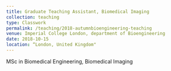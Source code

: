 ```yaml
---
title: Graduate Teaching Assistant, Biomedical Imaging
collection: teaching
type: Classwork
permalink: /teaching/2018-autumnbioengineering-teaching
venue: Imperial College London, department of Bioengineering
date: 2018-10-15 
location: “London, United Kingdom"
---
```


MSc in Biomedical Engineering, Biomedical Imaging 

